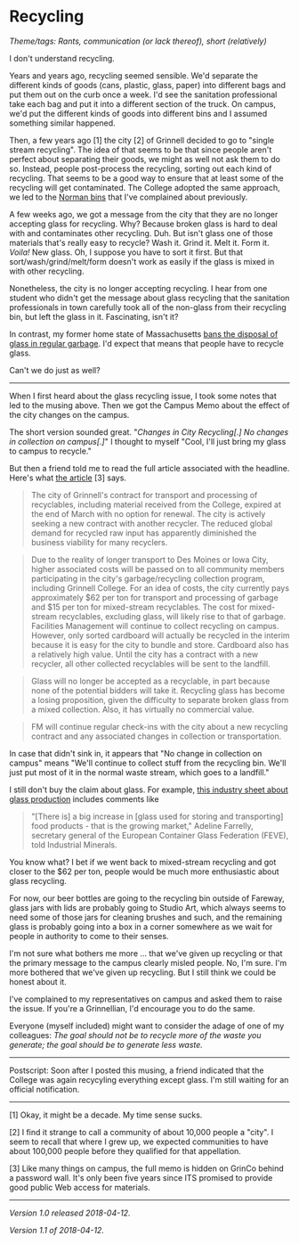 Recycling
=========

*Theme/tags: Rants, communication (or lack thereof), short (relatively)*

I don't understand recycling.

Years and years ago, recycling seemed sensible.  We'd separate the different
kinds of goods (cans, plastic, glass, paper) into different bags and put them
out on the curb once a week.  I'd see the sanitation professional take each
bag and put it into a different section of the truck.  On campus, we'd
put the different kinds of goods into different bins and I assumed something
similar happened.

Then, a few years ago [1] the city [2] of Grinnell decided to go to
"single stream recycling".  The idea of that seems to be that since people
aren't perfect about separating their goods, we might as well not ask
them to do so.  Instead, people post-process the recycling, sorting out
each kind of recycling.  That seems to be a good way to ensure that at
least some of the recycling will get contaminated.  The College adopted
the same approach, we led to the [Norman bins](norman-bins) that I've
complained about previously.

A few weeks ago, we got a message from the city that they are no longer
accepting glass for recycling.  Why?  Because broken glass is hard to
deal with and contaminates other recycling.  Duh.  But isn't glass one
of those materials that's really easy to recycle?  Wash it.  Grind it.
Melt it.  Form it.  _Voila!_  New glass.  Oh, I suppose you have to sort
it first.  But that sort/wash/grind/melt/form doesn't work as easily if
the glass is mixed in with other recycling.

Nonetheless, the city is no longer accepting recycling.  I hear from
one student who didn't get the message about glass recycling that the
sanitation professionals in town carefully took all of the non-glass from
their recycling bin, but left the glass in it.  Fascinating, isn't it?

In contrast, my former home state of Massachusetts
[bans the disposal of glass in regular
garbage](https://www.mass.gov/guides/massdep-waste-disposal-bans).  I'd
expect that means that people have to recycle glass.

Can't we do just as well?

---

When I first heard about the glass recycling issue, I took some notes
that led to the musing above.  Then we got the Campus Memo about the
effect of the city changes on the campus.

The short version sounded great.  "_Changes in City Recycling[.]
No changes in collection on campus[.]_"    I thought to myself 
"Cool, I'll just bring my glass to campus to recycle."  

But then a friend told me to read the full article
associated with the headline.  Here's what [the article](https://grinco.sharepoint.com/SitePages/Announcement%20Details.aspx?GSEventNum=2009)
[3] says.

> The city of Grinnell's contract for transport and processing of recyclables, including material received from the College, expired at the end of March with no option for renewal. The city is actively seeking a new contract with another recycler. The reduced global demand for recycled raw input has apparently diminished the business viability for many recyclers.

> Due to the reality of longer transport to Des Moines or Iowa City, higher associated costs will be passed on to all community members participating in the city's garbage/recycling collection program, including Grinnell College. For an idea of costs, the city currently pays approximately $62 per ton for transport and processing of garbage and $15 per ton for mixed-stream recyclables. The cost for mixed-stream recyclables, excluding glass, will likely rise to that of garbage. 
> Facilities Management will continue to collect recycling on campus. However, only sorted cardboard will actually be recycled in the interim because it is easy for the city to bundle and store. Cardboard also has a relatively high value. Until the city has a contract with a new recycler, all other collected recyclables will be sent to the landfill. 

> Glass will no longer be accepted as a recyclable, in part because none of the potential bidders will take it. Recycling glass has become a losing proposition, given the difficulty to separate broken glass from a mixed collection. Also, it has virtually no commercial value. 

> FM will continue regular check-ins with the city about a new recycling contract and any associated changes in collection or transportation.

In case that didn't sink in, it appears that "No change in collection on
campus" means "We'll continue to collect stuff from the recycling bin.
We'll just put most of it in the normal waste stream, which goes to a
landfill."

I still don't buy the claim about glass.  For example, [this industry
sheet about glass production](http://www.indmin.com/Article/3779340/Glass-production-a-global-look-at-demand-for-2018.html) includes comments like

> "[There is] a big increase in [glass used for storing and transporting] food products - that is the growing market," Adeline Farrelly, secretary general of the European Container Glass Federation (FEVE), told Industrial Minerals.

You know what?  I bet if we went back to mixed-stream recycling and got
closer to the $62 per ton, people would be much more enthusiastic about
glass recycling.

For now, our beer bottles are going to the recycling bin outside of
Fareway, glass jars with lids are probably going to Studio Art, which
always seems to need some of those jars for cleaning brushes and such,
and the remaining glass is probably going into a box in a corner somewhere
as we wait for people in authority to come to their senses.

I'm not sure what bothers me more ... that we've given up recycling
or that the primary message to the campus clearly misled people.  No,
I'm sure.  I'm more bothered that we've given up recycling.  But I still
think we could be honest about it.

I've complained to my representatives on campus and asked them to raise 
the issue.  If you're a Grinnellian, I'd encourage you to do the same.

Everyone (myself included) might want to consider the adage of one of
my colleagues: _The goal should not be to recycle more of the waste you
generate; the goal should be to generate less waste._

---

Postscript: Soon after I posted this musing, a friend indicated that the
College was again recycyling everything except glass.  I'm still waiting
for an official notification.

---

[1] Okay, it might be a decade.  My time sense sucks.

[2] I find it strange to call a community of about 10,000 people a "city".
I seem to recall that where I grew up, we expected communities to have 
about 100,000 people before they qualified for that appellation.

[3] Like many things on campus, the full memo is hidden on GrinCo behind
a password wall.  It's only been five years since ITS promised to provide
good public Web access for materials.

---

*Version 1.0 released 2018-04-12.*

*Version 1.1 of 2018-04-12.*
